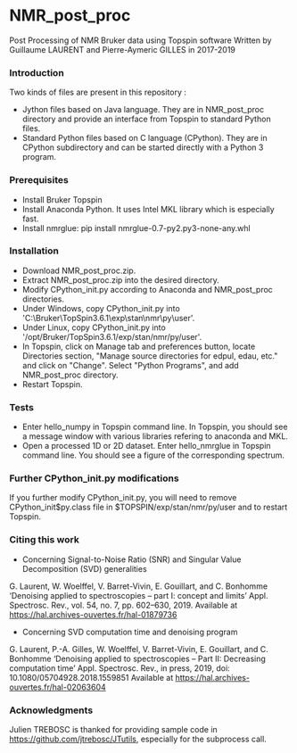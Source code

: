 # NMR_post_proc
Post Processing of NMR Bruker data using Topspin software
Written by Guillaume LAURENT and Pierre-Aymeric GILLES in 2017-2019


### Introduction
Two kinds of files are present in this repository :
- Jython files based on Java language. They are in NMR_post_proc directory and provide an interface from Topspin to standard Python files.
- Standard Python files based on C language (CPython). They are in CPython subdirectory and can be started directly with a Python 3 program.


### Prerequisites
- Install Bruker Topspin
- Install Anaconda Python. It uses Intel MKL library which is especially fast.
- Install nmrglue: pip install nmrglue-0.7-py2.py3-none-any.whl


### Installation
- Download NMR_post_proc.zip.
- Extract NMR_post_proc.zip into the desired directory.
- Modify CPython_init.py according to Anaconda and NMR_post_proc directories.
- Under Windows, copy CPython_init.py into 'C:\Bruker\TopSpin3.6.1\exp\stan\nmr\py\user'.
- Under Linux, copy CPython_init.py into '/opt/Bruker/TopSpin3.6.1/exp/stan/nmr/py/user'.
- In Topspin, click on Manage tab and preferences button, locate Directories section, "Manage source directories for edpul, edau, etc." and click on "Change". Select "Python Programs", and add NMR_post_proc directory.
- Restart Topspin.


### Tests
- Enter hello_numpy in Topspin command line. In Topspin, you should see a message window with various libraries refering to anaconda and MKL.
- Open a processed 1D or 2D dataset. Enter hello_nmrglue in Topspin command line. You should see a figure of the corresponding spectrum.


### Further CPython_init.py modifications
If you further modify CPython_init.py, you will need to remove CPython_init$py.class file in $TOPSPIN/exp/stan/nmr/py/user and to restart Topspin.


### Citing this work
- Concerning Signal-to-Noise Ratio (SNR) and Singular Value Decomposition (SVD) generalities

G. Laurent, W. Woelffel, V. Barret-Vivin, E. Gouillart, and C. Bonhomme
‘Denoising applied to spectroscopies – part I: concept and limits’
Appl. Spectrosc. Rev., vol. 54, no. 7, pp. 602–630, 2019.
Available at https://hal.archives-ouvertes.fr/hal-01879736

- Concerning SVD computation time and denoising program

G. Laurent, P.-A. Gilles, W. Woelffel, V. Barret-Vivin, E. Gouillart, and C. Bonhomme
‘Denoising applied to spectroscopies – Part II: Decreasing computation time’
Appl. Spectrosc. Rev., in press, 2019, doi: 10.1080/05704928.2018.1559851
Available at https://hal.archives-ouvertes.fr/hal-02063604


### Acknowledgments
Julien TREBOSC is thanked for providing sample code in https://github.com/jtrebosc/JTutils, especially for the subprocess call.
